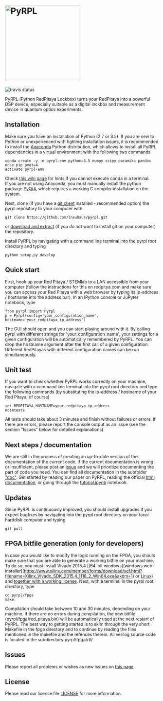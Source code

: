 # <img src="https://github.com/lneuhaus/pyrpl/blob/master/logo.png" width="250" alt="PyRPL">
![travis status](https://travis-ci.com/lneuhaus/pyrpl.svg?token=Au8JgYk93p9iq2p6bSTp&branch=master "Travis status")

PyRPL (Python RedPitaya Lockbox) turns your RedPitaya into a powerful DSP device, especially suitable as a digital lockbox and measurement device in quantum optics experiments.


## Installation
Make sure you have an installation of Python (2.7 or 3.5). If you are new to Python or unexperienced with fighting installation issues, it is recommended to install the [Anaconda](https://www.continuum.io/downloads) Python distribution, which allows to install all PyRPL dependencies in a virtual environment with the following two commands 
```
conda create -y -n pyrpl-env python=3.5 numpy scipy paramiko pandas nose pip pyqt=4
activate pyrpl-env
```
Check [this wiki page](https://github.com/lneuhaus/pyrpl/wiki/Common-issues-with-anaconda) for hints if you cannot execute conda in a terminal.  
If you are not using Anaconda, you must manually install the python package [PyQt4](https://pypi.python.org/pypi/PyQt4), which requires a working C compiler installation on the system.

Next, clone (if you have a [git client](https://git-scm.com/downloads) installed - recommended option) the pyrpl repository to your computer with 
```
git clone https://github.com/lneuhaus/pyrpl.git
```
or [download and extract](https://github.com/lneuhaus/pyrpl/archive/master.zip) (if you do not want to install git on your computer) the repository. 

Install PyRPL by navigating with a command line terminal into the pyrpl root directory and typing
```
python setup.py develop
```

## Quick start
First, hook up your Red Pitaya / STEMlab to a LAN accessible from your computer (follow the instructions for this on redpitya.com and make sure you can access your Red Pitaya with a web browser by typing its ip-address /  hostname into the address bar).
In an IPython console or JuPyter notebook, type
```
from pyrpl import Pyrpl
p = Pyrpl(config='your_configuration_name', hostname='your_redpitaya_ip_address')
```
The GUI should open and you can start playing around with it. By calling pyrpl with different strings for 'your_configuration_name', your settings for a given configuration will be automatically remembered by PyRPL. You can drop the hostname argument after the first call of a given configuration. Different RedPitayas with different configuration names can be run simultaneously. 

## Unit test
If you want to check whether PyRPL works correctly on your machine, navigate with a command line terminal into the pyrpl root directory and type the  following commands (by substituting the ip-address / hostname of your Red Pitaya, of course)
```
set REDPITAYA_HOSTNAME=your_redpitaya_ip_address
nosetests
```
All tests should take about 3 minutes and finish without failures or errors. If there are errors, please report the console output as an issue (see the section "Issues" below for detailed explanations).

## Next steps / documentation
We are still in the process of creating an up-to-date version of the documentation of the current code. If the current documentation is wrong or insufficient, please post an [issue](https://github.com/lneuhaus/pyrpl/issues) and we will prioritize documenting the part of code you need. 
You can find all documentation in the subfolder ["doc"](https://github.com/lneuhaus/pyrpl/blob/master/doc). Get started by reading our paper on PyRPL, reading the official [html documentation](https://github.com/lneuhaus/pyrpl/blob/master/doc/sphinx/build/html/index.html), or going through the [tutorial.ipynb](https://github.com/lneuhaus/pyrpl/blob/master/doc/tutorial.ipynb) notebook. 

## Updates
Since PyRPL is continuously improved, you should install upgrades if you expect bugfixes by navigating into the pyrpl root directory on your local harddisk computer and typing
```
git pull
```

## FPGA bitfile generation (only for developers)
In case you would like to modify the logic running on the FPGA, you should make sure that you are able to generate a working bitfile on your machine. To do so, you must install Vivado 2015.4  [(64-bit windows](windows web-installer](https://www.xilinx.com/member/forms/download/xef.html?filename=Xilinx_Vivado_SDK_2015.4_1118_2_Win64.exe&akdm=1) or [Linux)](https://www.xilinx.com/member/forms/download/xef.html?filename=Xilinx_Vivado_SDK_2015.4_1118_2_Lin64.bin&akdm=1) and [together with a working license](https://github.com/lneuhaus/pyrpl/wiki/How-to-get-the-right-license-for-Vivado-2015.4). Next, with a terminal in the pyrpl root directory, type
```
cd pyrpl/fpga
make
```
Compilation should take between 10 and 30 minutes, depending on your machine. If there are no errors during compilation, the new bitfile (pyrpl/fpga/red_pitaya.bin) will be automatically used at the next restart of PyRPL. The best way to getting started is to skim through the very short Makefile in the fpga directory and to continue by reading the files mentioned in the makefile and the refences therein. All verilog source code is located in the subdirectory pyrpl/fpga/rtl/. 

## Issues
Please report all problems or wishes as new issues on [this page](https://github.com/lneuhaus/pyrpl/issues).

## License
Please read our license file [LICENSE](https://github.com/lneuhaus/pyrpl/blob/master/LICENSE) for more information. 

